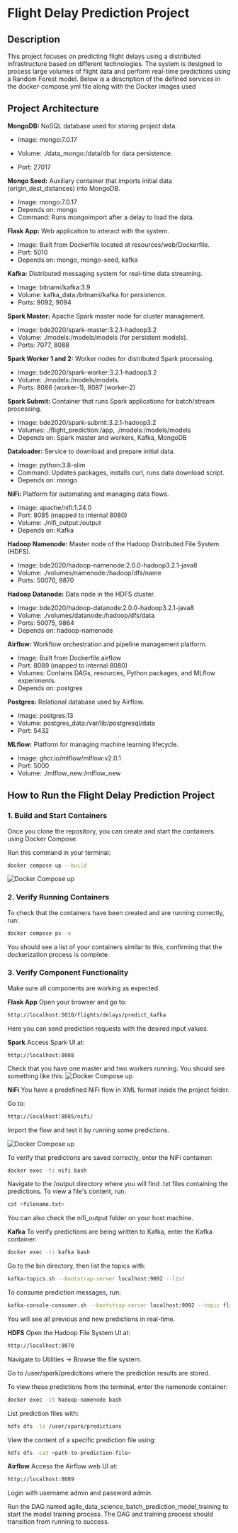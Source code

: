 # Flight Delay Prediction Project
## Description
This project focuses on predicting flight delays using a distributed infrastructure based on different technologies. The system is designed to process large volumes of flight data and perform real-time predictions using a Random Forest model. Below is a description of the defined services in the docker-compose.yml file along with the Docker images used

## Project Architecture

 **MongoDB:**   NoSQL database used for storing project data.

- Image: mongo:7.0.17

- Volume: ./data_mongo:/data/db for data persistence.

- Port: 27017

**Mongo Seed:** Auxiliary container that imports initial data (origin_dest_distances) into MongoDB.

- Image: mongo:7.0.17
- Depends on: mongo
- Command: Runs mongoimport after a delay to load the data.

**Flask App:** Web application to interact with the system.

- Image: Built from Dockerfile located at resources/web/Dockerfile.
- Port: 5010
- Depends on: mongo, mongo-seed, kafka

**Kafka:** Distributed messaging system for real-time data streaming.

- Image: bitnami/kafka:3.9
- Volume: kafka_data:/bitnami/kafka for persistence.
- Ports: 9092, 9094

**Spark Master:** Apache Spark master node for cluster management.

- Image: bde2020/spark-master:3.2.1-hadoop3.2
- Volume: ./models:/models/models (for persistent models).
- Ports: 7077, 8088

**Spark Worker 1 and 2:** Worker nodes for distributed Spark processing.

- Image: bde2020/spark-worker:3.2.1-hadoop3.2
- Volume: ./models:/models/models.
- Ports: 8086 (worker-1), 8087 (worker-2)

**Spark Submit:** Container that runs Spark applications for batch/stream processing.

- Image: bde2020/spark-submit:3.2.1-hadoop3.2
- Volumes: ./flight_prediction:/app, ./models:/models/models
- Depends on: Spark master and workers, Kafka, MongoDB

**Dataloader:** Service to download and prepare initial data.

- Image: python:3.8-slim
- Command: Updates packages, installs curl, runs data download script.
- Depends on: mongo

**NiFi:** Platform for automating and managing data flows.

- Image: apache/nifi:1.24.0
- Port: 8085 (mapped to internal 8080)
- Volume: ./nifi_output:/output
- Depends on: Kafka

**Hadoop Namenode:** Master node of the Hadoop Distributed File System (HDFS).

- Image: bde2020/hadoop-namenode:2.0.0-hadoop3.2.1-java8
- Volume: ./volumes/namenode:/hadoop/dfs/name
- Ports: 50070, 9870

**Hadoop Datanode:** Data node in the HDFS cluster.

- Image: bde2020/hadoop-datanode:2.0.0-hadoop3.2.1-java8
- Volume: ./volumes/datanode:/hadoop/dfs/data
- Ports: 50075, 9864
- Depends on: hadoop-namenode

**Airflow:** Workflow orchestration and pipeline management platform.

- Image: Built from Dockerfile.airflow
- Port: 8089 (mapped to internal 8080)
- Volumes: Contains DAGs, resources, Python packages, and MLflow experiments.
- Depends on: postgres

**Postgres:** Relational database used by Airflow.

- Image: postgres:13
- Volume: postgres_data:/var/lib/postgresql/data
- Port: 5432

**MLflow:** Platform for managing machine learning lifecycle.

- Image: ghcr.io/mlflow/mlflow:v2.0.1
- Port: 5000
- Volume: ./mlflow_new:/mlflow_new


## How to Run the Flight Delay Prediction Project

### 1. Build and Start Containers

Once you clone the repository, you can create and start the containers using Docker Compose.

Run this command in your terminal:

```bash
docker compose up --build
```
![Docker Compose up](images/Docker_Compose_up.png)


### 2. Verify Running Containers

To check that the containers have been created and are running correctly, run:

```bash
docker compose ps -a
```
You should see a list of your containers similar to this, confirming that the dockerization process is complete.


### 3. Verify Component Functionality
Make sure all components are working as expected.

**Flask App**
Open your browser and go to:

```bash
http://localhost:5010/flights/delays/predict_kafka
```
Here you can send prediction requests with the desired input values.

**Spark**
Access Spark UI at:
```
http://localhost:8088
```
Check that you have one master and two workers running. You should see something like this:
![Docker Compose up](images/Spark_Master.png)

**NiFi**
You have a predefined NiFi flow in XML format inside the project folder.

Go to:
```bash
http://localhost:8085/nifi/
```
Import the flow and test it by running some predictions.

![Docker Compose up](images/Flujo_Nifi.png)

To verify that predictions are saved correctly, enter the NiFi container:

```bash
docker exec -ti nifi bash
```
Navigate to the /output directory where you will find .txt files containing the predictions. To view a file's content, run:

```bash
cat <filename.txt>
```
You can also check the nifi_output folder on your host machine.

**Kafka**
To verify predictions are being written to Kafka, enter the Kafka container:

```bash
docker exec -ti kafka bash
```
Go to the bin directory, then list the topics with:

```bash
kafka-topics.sh --bootstrap-server localhost:9092 --list
```
To consume prediction messages, run:

```bash
kafka-console-consumer.sh --bootstrap-server localhost:9092 --topic flight-delay-ml-response --from-beginning
```
You will see all previous and new predictions in real-time.

**HDFS**
Open the Hadoop File System UI at:
```bash
http://localhost:9870
```
Navigate to Utilities → Browse the file system.

Go to /user/spark/predictions where the prediction results are stored.

To view these predictions from the terminal, enter the namenode container:

```bash
docker exec -it hadoop-namenode bash
```
List prediction files with:

```bash
hdfs dfs -ls /user/spark/predictions
```
View the content of a specific prediction file using:

```bash
hdfs dfs -cat <path-to-prediction-file>
```

**Airflow**
Access the Airflow web UI at:
```bash
http://localhost:8089
```
Login with username admin and password admin.

Run the DAG named agile_data_science_batch_prediction_model_training to start the model training process. The DAG and training process should transition from running to success.
